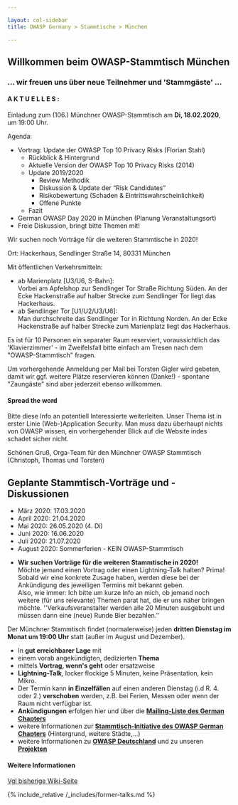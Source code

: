 ```yaml
---

layout: col-sidebar
title: OWASP Germany > Stammtische > München

---
```


## Willkommen beim OWASP-Stammtisch München
### ... wir freuen uns über neue Teilnehmer und 'Stammgäste' ...

#### A K T U E L L E S :
Einladung zum (106.) Münchner OWASP-Stammtisch am **Di, 18.02.2020**, um 19:00 Uhr.

Agenda:
* Vortrag: Update der OWASP Top 10 Privacy Risks (Florian Stahl)
  * Rückblick & Hintergrund
  * Aktuelle Version der OWASP Top 10 Privacy Risks (2014)
  * Update 2019/2020
    * Review Methodik
    * Diskussion & Update der “Risk Candidates”
    * Risikobewertung (Schaden & Eintrittswahrscheinlichkeit)
    * Offene Punkte
  * Fazit
* German OWASP Day 2020 in München (Planung Veranstaltungsort)
* Freie Diskussion, bringt bitte Themen mit!

Wir suchen noch Vorträge für die weiteren Stammtische in 2020!

Ort: Hackerhaus, Sendlinger Straße 14, 80331 München

Mit öffentlichen Verkehrsmitteln:
  * ab Marienplatz [U3/U6, S-Bahn]:<br>Vorbei am Apfelshop zur Sendlinger Tor Straße Richtung Süden. An der Ecke Hackenstraße auf halber Strecke zum Sendlinger Tor liegt das Hackerhaus.
  * ab Sendlinger Tor [U1/U2/U3/U6]:<br>Man durchschreite das Sendlinger Tor in Richtung Norden. An der Ecke Hackenstraße auf halber Strecke zum Marienplatz liegt das Hackerhaus.

Es ist für 10 Personen ein separater Raum reserviert, voraussichtlich das 'Klavierzimmer' - im Zweifelsfall bitte einfach am Tresen nach dem "OWASP-Stammtisch" fragen.

Um vorhergehende Anmeldung per Mail bei Torsten Gigler  wird gebeten, damit wir ggf. weitere Plätze reservieren können (Danke!) - spontane "Zaungäste" sind aber jederzeit ebenso willkommen.

#### Spread the word

Bitte diese Info an potentiell Interessierte weiterleiten. Unser Thema ist in erster Linie (Web-)Application Security. Man muss dazu überhaupt nichts von OWASP wissen, ein vorhergehender Blick auf die Website indes schadet sicher nicht.

Schönen Gruß,
Orga-Team für den Münchner OWASP Stammtisch (Christoph, Thomas und Torsten) 


## Geplante Stammtisch-Vorträge und -Diskussionen
* März 2020:  17.03.2020
* April 2020: 21.04.2020
* Mai 2020:   26.05.2020 (4. Di)
* Juni 2020:  16.06.2020
* Juli 2020:  21.07.2020
* August 2020: Sommerferien - KEIN OWASP-Stammtisch
<!-- * Dezember 2020: Weihnachtsferien - KEIN OWASP-Stammtisch -->

* <b>Wir suchen Vorträge für die weiteren Stammtische in 2020!</b><br>Möchte jemand einen Vortrag oder einen Lightning-Talk halten? Prima! Sobald wir eine konkrete Zusage haben, werden diese bei der Ankündigung des jeweiligen Termins mit bekannt geben.<br>Also, wie immer: Ich bitte um kurze Info an mich, ob jemand noch weitere (für uns relevante) Themen parat hat, die er uns näher bringen möchte. ''Verkaufsveranstalter werden alle 20 Minuten ausgebuht und müssen dann eine (neue) Runde Bier bezahlen.''

Der Münchner Stammtisch findet (normalerweise) jeden <b>dritten Dienstag im Monat um 19:00 Uhr</b> statt (außer im August und Dezember).<br>
* In <b>gut erreichbarer Lage</b> mit
* einem vorab angekündigten, dedizierten <b>Thema</b>
* mittels <b>Vortrag, wenn's geht</b> oder ersatzweise
* <b>Lightning-Talk</b>, locker flockige 5 Minuten, keine Präsentation, kein Mikro.
* Der Termin kann <b>in Einzelfällen</b> auf einen anderen Dienstag (i.d R. 4. oder 2.) <b>verschoben</b> werden, z.B. bei Ferien, Messen oder wenn der Raum nicht verfügbar ist. 
* <b>Ankündigungen</b> erfolgen hier und über die [<b>Mailing-Liste des German Chapters</b>](https://groups.google.com/a/owasp.org/group/germany-chapter/)
* weitere Informationen zur [<b>Stammtisch-Initiative des OWASP German Chapters</b>](/www-chapter-germany/stammtische/) (Hintergrund, weitere Städte,...)
* weitere Informationen zu [<b>OWASP Deutschland</b>](/www-chapter-germany/) und zu unseren [<b>Projekten</b>](/www-chapter-germany/#div-projekte)

#### Weitere Informationen
[Vgl bisherige Wiki-Seite](https://wiki.owasp.org/index.php/OWASP_German_Chapter_Stammtisch_Initiative/M%C3%BCnchen)


{% include_relative /_includes/former-talks.md %}

